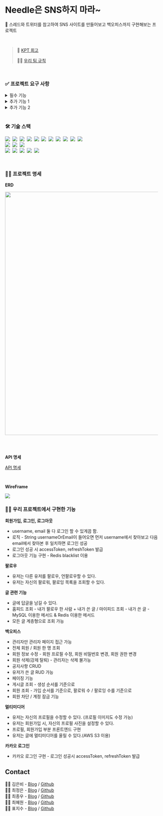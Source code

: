 # Needle은 SNS하지 마라~

📱 스레드와 트위터를 참고하여 SNS 사이트를 만들어보고 백오피스까지 구현해보는 프로젝트

<br>

> 💭 [KPT 회고](https://argente29.tistory.com/116)
> 
> ☝🏻 [우리 팀 규칙](https://github.com/JisooPyo/KP3C-backoffice-project/wiki/%E2%98%9D%F0%9F%8F%BB-%EC%9A%B0%EB%A6%AC%ED%8C%80-%EC%95%BD%EC%86%8D)

<br>

### ✅ 프로젝트 요구 사항
<details>
<summary>필수 기능</summary>

#### 1. 사용자 인증 기능

* 회원가입
  - username, password는 정해진 형식이 있다.
  - 회원 권한 부여 - ADMIN, USER

* 로그인 및 로그아웃

#### 2. 프로필 관리

* 프로필 수정
  - 이름, 한 줄 소개같은 기본적인 정보를 볼 수 있어야 하며 수정할 수 있어야 한다.
  - 비밀번호 수정이 가능해야 함
  - 최근 3번 안에 사용한 비밀번호는 사용할 수 없도록 제한한다.

#### 3. 게시물 CRUD

* 전체 게시물 조회
* 인가 개념 적용

#### 4. 댓글 CRUD

* 전체 댓글 조회
* 인가 개념 적용

</details>

<details>
<summary>추가 기능 1</summary>

#### 1. 소셜 로그인 기능 - 네이버, 카카오

#### 2. 백오피스
  * 회원 관리
    * 회원 조회
    * 회원 정보 수정(권한 수정)
    * 회원 삭제
    * 회원 차단
  * 게시글, 댓글 관리
    *  공지글 등록
    *  모든 게시글 수정
    *  모든 게시글 삭제

#### 3. 프론트엔드

#### 4. 좋아요
  * 게시물 및 댓글 좋아요/좋아요 취소
  * 본인이 작성한 게시물과 댓글에 좋아요 남길 수 없도록 하기

#### 5. 팔로우
  * 특정 사용자를 팔로우/언팔로우
  * 팔로우하는 사용자의 게시물을 볼 수 있도록 하기
    
</details>

<details>
<summary>추가 기능 2</summary>

#### 1. 사진 업로드
* 사진 저장할 때는 반드시 AWS S3 이용

#### 2. 게시물 멀티미디어 지원 기능 구현
* 게시물 본문에 사진, 영상 미디어 포함 가능
* 게시물 수정시 첨부된 미디어 수정 가능
* 미디어 첨부 시 AWS S3 사용

#### 3. AWS를 이용하여 서비스 배포
* AWS EC2를 이용해서 배포
  * EC2 역할 이해
  * ubuntu 명령어들을 이해
  * 웹서버, 웹어플리케이션 서버의 차이를 이해
  * Nginx, gunicorn의 역할과 설정파일을 이해

#### 4. HTTP를 HTTPS로 업그레이드 하기
</details>

<br>

### 🛠️ 기술 스택

<img src="https://img.shields.io/badge/java-007396?style=flat-square&logo=OpenJDK&logoColor=white">&nbsp;
<img src="https://img.shields.io/badge/spring-6DB33F?style=flat-square&logo=spring&logoColor=white">&nbsp;
<img src="https://img.shields.io/badge/Spring Boot-6DB33F?style=flat-square&logo=springboot&logoColor=white">&nbsp;
<img src="https://img.shields.io/badge/Spring Security-6DB33F?style=flat-square&logo=springsecurity&logoColor=white">&nbsp;
<img src="https://img.shields.io/badge/Spring Data JPA-6DB33F?style=flat-square&logo=&logoColor=white">&nbsp;
<img src="https://img.shields.io/badge/gradle-02303A?style=flat-square&logo=gradle&logoColor=white">&nbsp;
<img src="https://img.shields.io/badge/mysql-4479A1?style=flat-square&logo=mysql&logoColor=white">&nbsp;
<img src="https://img.shields.io/badge/JWT-000000?style=flat-square&logo=jsonwebtokens&logoColor=white">&nbsp;
<img src="https://img.shields.io/badge/Redis-DC382D?style=flat-square&logo=redis&logoColor=white">&nbsp;
<img src="https://img.shields.io/badge/Query DSL-0769AD?style=flat-square&logo=&logoColor=white">&nbsp;
<img src="https://img.shields.io/badge/Hibernate-59666C?style=flat-square&logo=hibernate&logoColor=white">
<br>
<img src="https://img.shields.io/badge/HTML5-E34F26?style=flat-square&logo=html5&logoColor=white">&nbsp;
<img src="https://img.shields.io/badge/CSS-1572B6?style=flat-square&logo=css3&logoColor=white">&nbsp;
<img src="https://img.shields.io/badge/JavaScript-F7DF1E?style=flat-square&logo=javascript&logoColor=black">
<br>
<img src="https://img.shields.io/badge/IntelliJ IDEA-000000?style=flat-square&logo=IntelliJ IDEA&logoColor=white">&nbsp;
<img src="https://img.shields.io/badge/github-181717?style=flat-square&logo=github&logoColor=white">&nbsp;
<img src="https://img.shields.io/badge/git-F05032?style=flat-square&logo=git&logoColor=white">&nbsp;
<img src="https://img.shields.io/badge/Slack-4A154B?style=flat-square&logo=Slack&logoColor=white">&nbsp;
<img src="https://img.shields.io/badge/Postman-FF6C37?style=flat-square&logo=postman&logoColor=white">

<br>

### 💁‍♀️ 프로젝트 명세

**ERD**

<image src="https://github.com/JisooPyo/KP3C-backoffice-project/assets/130378232/488fab1b-7789-4f0b-b805-f6b6b270b4d5" width=800px>

<br><br>

**API 명세**

[API 명세](https://gilded-meeting-f87.notion.site/9-KP3C-Needle-SNS-a61462b6239444d1b8aaf13f5e8e7258)

<br>

**WireFrame**

<image src="https://github.com/JisooPyo/KP3C-backoffice-project/assets/130378232/86adf0c2-a1c2-43ad-a2ab-e27d1144d377">

<br>

### 👩‍💻 우리 프로젝트에서 구현한 기능

**회원가입, 로그인, 로그아웃**

* username, email 둘 다 로그인 할 수 있게끔 함.
* 로직 - String usernameOrEmail이 들어오면 먼저 username에서 찾아보고 다음 email에서 찾아본 후 일치하면 로그인 성공
* 로그인 성공 시 accessToken, refreshToken 발급
* 로그아웃 기능 구현 - Redis blacklist 이용

**팔로우**

* 유저는 다른 유저를 팔로우, 언팔로우할 수 있다.
* 유저는 자신의 팔로워, 팔로잉 목록을 조회할 수 있다.

**글 관련 기능**

* 글에 답글을 남길 수 있다.
* 홈피드 조회 - 내가 팔로우 한 사람 + 내가 쓴 글 / 마이피드 조회 - 내가 쓴 글 - MySQL 이용한 메서드 & Redis 이용한 메서드
* 모든 글 계층형으로 조회 가능

**백오피스**

* 관리자만 관리자 페이지 접근 가능
* 전체 회원 / 회원 한 명 조회
* 회원 정보 수정 - 회원 프로필 수정, 회원 비밀번호 변경, 회원 권한 변경
* 회원 삭제(강제 탈퇴) - 관리자는 삭제 불가능
* 공지사항 CRUD
* 유저가 쓴 글 RUD 가능
* 페이징 기능
* 게시글 조회 - 생성 순서를 기준으로
* 회원 조회 - 가입 순서를 기준으로, 팔로워 수 / 팔로잉 수를 기준으로
* 회원 차단 / 계정 잠금 기능

**멀티미디어**

* 유저는 자신의 프로필을 수정할 수 있다. (프로필 이미지도 수정 가능)
* 유저는 회원가입 시, 자신의 프로필 사진을 설정할 수 있다.
* 프로필, 회원가입 부분 프론트엔드 구현
* 유저는 글에 멀티미디어를 올릴 수 있다.(AWS S3 이용)

**카카오 로그인**

* 카카오 로그인 구현 - 로그인 성공시 accessToken, refreshToken 발급

## Contact

👩‍💻 김은비 - [Blog](https://velog.io/@eunb1) / [Github](https://github.com/eunb1)<br>
👩‍💻 최정은 - [Blog](https://velog.io/@temprmn) / [Github](https://github.com/jungeun5-choi)<br>
👨‍💻 최종우 - [Blog](https://jonggae.tistory.com/) / [Github](https://github.com/Jonggae)<br>
👩‍💻 최혜원 - [Blog](https://velog.io/@hyewon0218) / [Github](https://github.com/hyewon218)<br>
👩‍💻 표지수 - [Blog](https://argente29.tistory.com/) / [Github](https://github.com/JisooPyo)<br>
